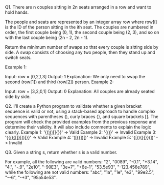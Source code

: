Q1. There are n couples sitting in 2n seats arranged in a row and want to hold hands.

The people and seats are represented by an integer array row where row[i] is the ID of the person sitting in the ith seat. The couples are numbered in order, the first couple being (0, 1), the second couple being (2, 3), and so on with the last couple being (2n - 2, 2n - 1).

Return the minimum number of swaps so that every couple is sitting side by side. A swap consists of choosing any two people, then they stand up and switch seats.

 

Example 1:

Input: row = [0,2,1,3]
Output: 1
Explanation: We only need to swap the second (row[1]) and third (row[2]) person.
Example 2:

Input: row = [3,2,0,1]
Output: 0
Explanation: All couples are already seated side by side.


Q2. I'll create a Python program to validate whether a given bracket sequence is valid or not, using a stack-based approach to handle complex sequences with parentheses (), curly braces {}, and square brackets []. The program will check the provided examples from the previous response and determine their validity. It will also include comments to explain the logic clearly.
Example 1: '{[()()]()[]{}}' -> Valid
Example 2: '{[()](}{)}' -> Invalid
Example 3: '{{[(){[]}]()[()]}}' -> Valid
Example 4: '([{}])[)' -> Invalid
Example 5: '{[(){}]}}(])' -> Invalid


Q3. Given a string s, return whether s is a valid number.

For example, all the following are valid numbers: "2", "0089", "-0.1", "+3.14", "4.", "-.9", "2e10", "-90E3", "3e+7", "+6e-1", "53.5e93", "-123.456e789", while the following are not valid numbers: "abc", "1a", "1e", "e3", "99e2.5", "--6", "-+3", "95a54e53".
